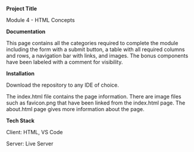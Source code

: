 **Project Title**

Module 4 - HTML Concepts

**Documentation**

This page contains all the categories required to complete the module including the form with a submit button, a table with all required columns and rows, a navigation bar with links, and images. The bonus components have been labeled with a comment for visibility.

**Installation**

Download the repository to any IDE of choice.

The index.html file contains the page information.
There are image files such as favicon.png that have been linked from the index.html page.
The about.html page gives more information about the page.

**Tech Stack**

Client: HTML, VS Code

Server: Live Server
